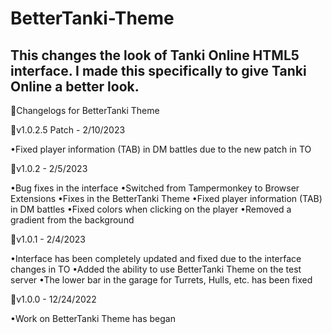 # BetterTanki-Theme
## This changes the look of Tanki Online HTML5 interface. I made this specifically to give Tanki Online a better look.



🧾Changelogs for BetterTanki Theme


🚀v1.0.2.5 Patch - 2/10/2023

•Fixed player information (TAB) in DM battles due to the new patch in TO

🚀v1.0.2 - 2/5/2023


•Bug fixes in the interface
•Switched from Tampermonkey to Browser Extensions
•Fixes in the BetterTanki Theme
•Fixed player information (TAB) in DM battles
•Fixed colors when clicking on the player
•Removed a gradient from the background

🚀v1.0.1 - 2/4/2023

•Interface has been completely updated and fixed due to the interface changes in TO
•Added the ability to use BetterTanki Theme on the test server
•The lower bar in the garage for Turrets, Hulls, etc. has been fixed

🚀v1.0.0 - 12/24/2022

•Work on BetterTanki Theme has began

